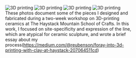 <figure>
  <img src="https://reubenson-portfolio.s3.us-east-1.amazonaws.com/assets/ceramics/haystack-installation.jpeg" alt="3D printing">
  <img src="https://reubenson-portfolio.s3.us-east-1.amazonaws.com/assets/3D-printing.jpeg" alt="3D printing">
  <img src="https://reubenson-portfolio.s3.us-east-1.amazonaws.com/assets/ceramics/haystack-submerged-1.jpg" alt="3D printing">
  <img src="https://reubenson-portfolio.s3.us-east-1.amazonaws.com/assets/ceramics/haystack-submerged-2.jpg" alt="3D printing">
  <figcaption>
    These photos document some of the pieces I designed and fabricated during a two-week workshop on 3D-printing ceramics at The Haystack Mountain School of Crafts. In this work, I focused on site-specificity and expression of the line, which are atypical for ceramic sculpture, and wrote a brief essay about my process(<a href="https://medium.com/@reubenson/foray-into-3d-printing-with-clay-at-haystack-207064511cd">https://medium.com/@reubenson/foray-into-3d-printing-with-clay-at-haystack-207064511cd</a>)
  </figcaption>
</figure>